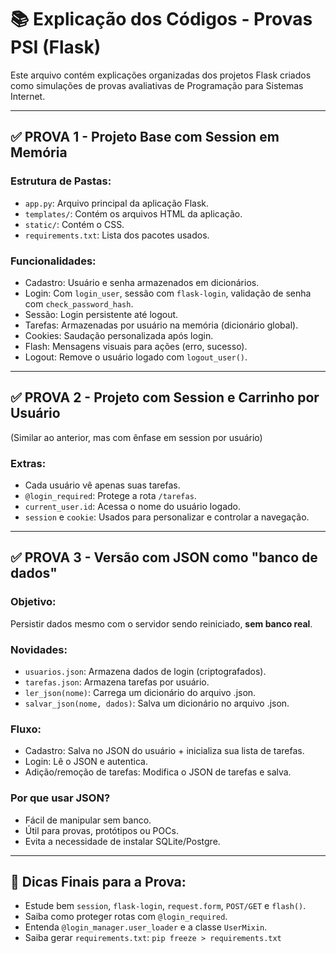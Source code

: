 
# 📚 Explicação dos Códigos - Provas PSI (Flask)

Este arquivo contém explicações organizadas dos projetos Flask criados como simulações de provas avaliativas de Programação para Sistemas Internet.

---

## ✅ PROVA 1 - Projeto Base com Session em Memória

### Estrutura de Pastas:
- `app.py`: Arquivo principal da aplicação Flask.
- `templates/`: Contém os arquivos HTML da aplicação.
- `static/`: Contém o CSS.
- `requirements.txt`: Lista dos pacotes usados.

### Funcionalidades:
- Cadastro: Usuário e senha armazenados em dicionários.
- Login: Com `login_user`, sessão com `flask-login`, validação de senha com `check_password_hash`.
- Sessão: Login persistente até logout.
- Tarefas: Armazenadas por usuário na memória (dicionário global).
- Cookies: Saudação personalizada após login.
- Flash: Mensagens visuais para ações (erro, sucesso).
- Logout: Remove o usuário logado com `logout_user()`.

---

## ✅ PROVA 2 - Projeto com Session e Carrinho por Usuário

(Similar ao anterior, mas com ênfase em session por usuário)

### Extras:
- Cada usuário vê apenas suas tarefas.
- `@login_required`: Protege a rota `/tarefas`.
- `current_user.id`: Acessa o nome do usuário logado.
- `session` e `cookie`: Usados para personalizar e controlar a navegação.

---

## ✅ PROVA 3 - Versão com JSON como "banco de dados"

### Objetivo:
Persistir dados mesmo com o servidor sendo reiniciado, **sem banco real**.

### Novidades:
- `usuarios.json`: Armazena dados de login (criptografados).
- `tarefas.json`: Armazena tarefas por usuário.
- `ler_json(nome)`: Carrega um dicionário do arquivo .json.
- `salvar_json(nome, dados)`: Salva um dicionário no arquivo .json.

### Fluxo:
- Cadastro: Salva no JSON do usuário + inicializa sua lista de tarefas.
- Login: Lê o JSON e autentica.
- Adição/remoção de tarefas: Modifica o JSON de tarefas e salva.

### Por que usar JSON?
- Fácil de manipular sem banco.
- Útil para provas, protótipos ou POCs.
- Evita a necessidade de instalar SQLite/Postgre.

---

## 🧠 Dicas Finais para a Prova:

- Estude bem `session`, `flask-login`, `request.form`, `POST/GET` e `flash()`.
- Saiba como proteger rotas com `@login_required`.
- Entenda `@login_manager.user_loader` e a classe `UserMixin`.
- Saiba gerar `requirements.txt`: `pip freeze > requirements.txt`


